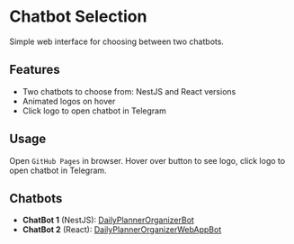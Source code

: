 # Chatbot Selection

Simple web interface for choosing between two chatbots.

## Features

- Two chatbots to choose from: NestJS and React versions
- Animated logos on hover
- Click logo to open chatbot in Telegram

## Usage

Open `GitHub Pages` in browser. Hover over button to see logo, click logo to open chatbot in Telegram.

## Chatbots

- **ChatBot 1** (NestJS): [DailyPlannerOrganizerBot](https://t.me/DailyPlannerOrganizerBot)
- **ChatBot 2** (React): [DailyPlannerOrganizerWebAppBot](https://t.me/DailyPlannerOrganizerWebAppBot)
